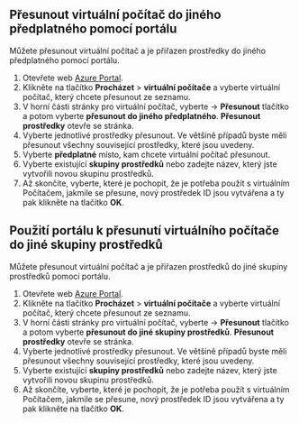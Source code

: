 

## <a name="use-the-portal-to-move-a-vm-to-a-different-subscription"></a>Přesunout virtuální počítač do jiného předplatného pomocí portálu
Můžete přesunout virtuální počítač a je přiřazen prostředky do jiného předplatného pomocí portálu.

1. Otevřete web [Azure Portal](https://portal.azure.com).
2. Klikněte na tlačítko **Procházet** > **virtuální počítače** a vyberte virtuální počítač, který chcete přesunout ze seznamu.
3. V horní části stránky pro virtuální počítač, vyberte &#8594; **Přesunout** tlačítko a potom vyberte **přesunout do jiného předplatného**. **Přesunout prostředky** otevře se stránka.
4. Vyberte jednotlivé prostředky přesunout. Ve většině případů byste měli přesunout všechny související prostředky, které jsou uvedeny.
5. Vyberte **předplatné** místo, kam chcete virtuální počítač přesunout.
6. Vyberte existující **skupiny prostředků** nebo zadejte název, který jste vytvořili novou skupinu prostředků.
7. Až skončíte, vyberte, které je pochopit, že je potřeba použít s virtuálním Počítačem, jakmile se přesune, nový prostředek ID jsou vytvářena a ty pak klikněte na tlačítko **OK**.

## <a name="use-the-portal-to-move-a-vm-to-another-resource-group"></a>Použití portálu k přesunutí virtuálního počítače do jiné skupiny prostředků
Můžete přesunout virtuální počítač a je přiřazen prostředků do jiné skupiny prostředků pomocí portálu.

1. Otevřete web [Azure Portal](https://portal.azure.com).
2. Klikněte na tlačítko **Procházet** > **virtuální počítače** a vyberte virtuální počítač, který chcete přesunout ze seznamu.
3. V horní části stránky pro virtuální počítač, vyberte &#8594; **Přesunout** tlačítko a potom vyberte **přesunout do jiné skupiny prostředků**. **Přesunout prostředky** otevře se stránka.
4. Vyberte jednotlivé prostředky přesunout. Ve většině případů byste měli přesunout všechny související prostředky, které jsou uvedeny.
5. Vyberte existující **skupiny prostředků** nebo zadejte název, který jste vytvořili novou skupinu prostředků.
6. Až skončíte, vyberte, které je pochopit, že je potřeba použít s virtuálním Počítačem, jakmile se přesune, nový prostředek ID jsou vytvářena a ty pak klikněte na tlačítko **OK**.

